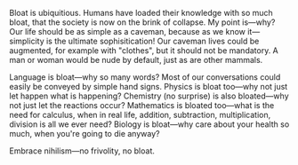 Bloat is ubiquitious. Humans have loaded their knowledge with so much bloat, that the society is now on the brink of collapse. My point is—why? Our life should be as simple as a caveman, because as we know it—simplicity is the ultimate sophisitication! Our caveman lives could be augmented, for example with "clothes", but it should not be mandatory. A man or woman would be nude by default, just as are other mammals.

Language is bloat—why so many words? Most of our conversations could easily be conveyed by simple hand signs. Physics is bloat too—why not just let happen what is happening? Chemistry (no surprise) is also bloated—why not just let the reactions occur? Mathematics is bloated too—what is the need for calculus, when in real life, addition, subtraction, multiplication, division is all we ever need? Biology is bloat—why care about your health so much, when you're going to die anyway?

Embrace nihilism—no frivolity, no bloat.
